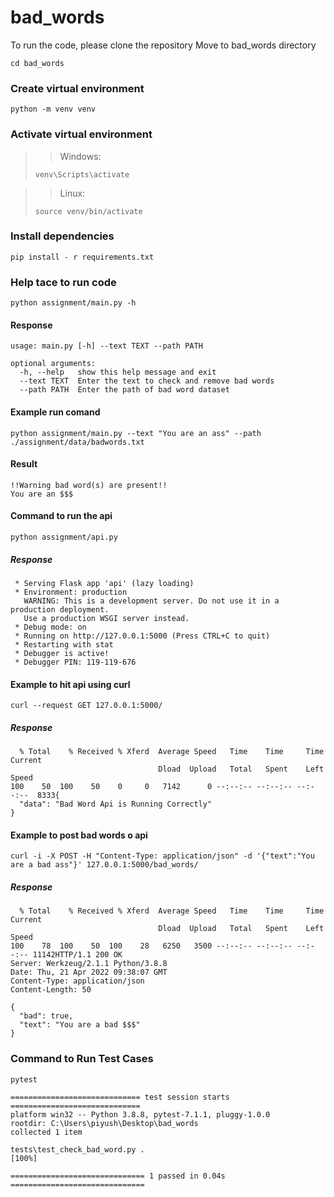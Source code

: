 # bad_words

To run the code, please clone the repository
Move to bad_words directory
```
cd bad_words
```

### Create virtual environment
```
python -m venv venv
```

### Activate virtual environment
>> Windows:
>
> ```venv\Scripts\activate```

>> Linux:
>
> ```source venv/bin/activate```

### Install dependencies
```
pip install - r requirements.txt
```

### Help tace to run code
```
python assignment/main.py -h
```
#### Response
```
usage: main.py [-h] --text TEXT --path PATH

optional arguments:
  -h, --help   show this help message and exit
  --text TEXT  Enter the text to check and remove bad words
  --path PATH  Enter the path of bad word dataset

```

#### Example run comand
```
python assignment/main.py --text "You are an ass" --path ./assignment/data/badwords.txt

```
#### Result
```
!!Warning bad word(s) are present!!
You are an $$$
```

#### Command to run the api
```
python assignment/api.py
```
##### Response
```
 * Serving Flask app 'api' (lazy loading)
 * Environment: production
   WARNING: This is a development server. Do not use it in a production deployment.
   Use a production WSGI server instead.
 * Debug mode: on
 * Running on http://127.0.0.1:5000 (Press CTRL+C to quit)
 * Restarting with stat
 * Debugger is active!
 * Debugger PIN: 119-119-676
```

#### Example to hit api using curl
```
curl --request GET 127.0.0.1:5000/
```
##### Response
```
  % Total    % Received % Xferd  Average Speed   Time    Time     Time  Current
                                 Dload  Upload   Total   Spent    Left  Speed
100    50  100    50    0     0   7142      0 --:--:-- --:--:-- --:--:--  8333{
  "data": "Bad Word Api is Running Correctly"
}

```

#### Example to post bad words o api
```
curl -i -X POST -H "Content-Type: application/json" -d '{"text":"You are a bad ass"}' 127.0.0.1:5000/bad_words/
```
##### Response
```
  % Total    % Received % Xferd  Average Speed   Time    Time     Time  Current
                                 Dload  Upload   Total   Spent    Left  Speed
100    78  100    50  100    28   6250   3500 --:--:-- --:--:-- --:--:-- 11142HTTP/1.1 200 OK
Server: Werkzeug/2.1.1 Python/3.8.8
Date: Thu, 21 Apr 2022 09:38:07 GMT
Content-Type: application/json
Content-Length: 50

{
  "bad": true,
  "text": "You are a bad $$$"
}
```


### Command to Run Test Cases
```
pytest
```

```
============================= test session starts =============================
platform win32 -- Python 3.8.8, pytest-7.1.1, pluggy-1.0.0
rootdir: C:\Users\piyush\Desktop\bad_words
collected 1 item

tests\test_check_bad_word.py .                                           [100%]

============================== 1 passed in 0.04s ==============================
```